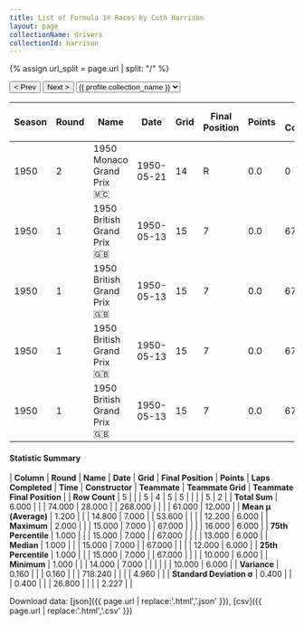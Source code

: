 ```yaml
---
title: List of Formula 1® Races by Cuth Harrison
layout: page
collectionName: drivers
collectionId: harrison
---
```


{% assign url_split = page.url | split: "/" %}
<div id="collection-navigation">
<button onclick="selector.options[selector.selectedIndex-1].value && (window.location = selector.options[selector.selectedIndex-1].value);">&lt; Prev</button>
<button onclick="selector.options[selector.selectedIndex+1].value && (window.location = selector.options[selector.selectedIndex+1].value);">Next &gt;</button>
<select id="selector" onchange="this.options[this.selectedIndex].value && (window.location = this.options[this.selectedIndex].value);">
  {% for collectionId in site.data[page.collectionName].refs %}
    {% if collectionId == page.collectionId %}
      {% assign selected = "selected" %}
    {% else %}
      {% assign selected = "" %}
    {% endif %}
    {% assign profile = site.data[page.collectionName][collectionId].profile %}
    <option value="/f1/{{ page.collectionName }}/{{ collectionId }}/{{ url_split[4] }}" {{ selected }}>{{ profile.collection_name }}</option>
  {% endfor %}
</select>
</div>

| Season | Round | Name | Date | Grid | Final Position | Points | Laps Completed | Time | Constructor | Teammate | Teammate Grid | Teammate Final Position |
|--|--|--|--|--|--|--|--|--|--|--|--|--|
| 1950 | 2 | 1950 Monaco Grand Prix 🇲🇨 | 1950-05-21 | 14 | R | 0.0 | 0 |   | ERA 🇬🇧 | [Bob Gerard 🇬🇧](/f1/drivers/gerard) | 16 | 6 |
| 1950 | 1 | 1950 British Grand Prix 🇬🇧 | 1950-05-13 | 15 | 7 | 0.0 | 67 |   | ERA 🇬🇧 | [Bob Gerard 🇬🇧](/f1/drivers/gerard) | 13 | 6 |
| 1950 | 1 | 1950 British Grand Prix 🇬🇧 | 1950-05-13 | 15 | 7 | 0.0 | 67 |   | ERA 🇬🇧 | [Peter Walker 🇬🇧](/f1/drivers/peter_walker) | 10 | R |
| 1950 | 1 | 1950 British Grand Prix 🇬🇧 | 1950-05-13 | 15 | 7 | 0.0 | 67 |   | ERA 🇬🇧 | [Leslie Johnson 🇬🇧](/f1/drivers/leslie_johnson) | 12 | R |
| 1950 | 1 | 1950 British Grand Prix 🇬🇧 | 1950-05-13 | 15 | 7 | 0.0 | 67 |   | ERA 🇬🇧 | [Tony Rolt 🇬🇧](/f1/drivers/rolt) | 10 | R |

#### Statistic Summary

| **Column** | **Round** | **Name** | **Date** | **Grid** | **Final Position** | **Points** | **Laps Completed** | **Time** | **Constructor** | **Teammate** | **Teammate Grid** | **Teammate Final Position** |
| **Row Count** | 5 |  |  | 5 | 4 | 5 | 5 |  |  |  | 5 | 2 |
| **Total Sum** | 6.000 |  |  | 74.000 | 28.000 |  | 268.000 |  |  |  | 61.000 | 12.000 |
| **Mean μ (Average)** | 1.200 |  |  | 14.800 | 7.000 |  | 53.600 |  |  |  | 12.200 | 6.000 |
| **Maximum** | 2.000 |  |  | 15.000 | 7.000 |  | 67.000 |  |  |  | 16.000 | 6.000 |
| **75th Percentile** | 1.000 |  |  | 15.000 | 7.000 |  | 67.000 |  |  |  | 13.000 | 6.000 |
| **Median** | 1.000 |  |  | 15.000 | 7.000 |  | 67.000 |  |  |  | 12.000 | 6.000 |
| **25th Percentile** | 1.000 |  |  | 15.000 | 7.000 |  | 67.000 |  |  |  | 10.000 | 6.000 |
| **Minimum** | 1.000 |  |  | 14.000 | 7.000 |  |  |  |  |  | 10.000 | 6.000 |
| **Variance** | 0.160 |  |  | 0.160 |  |  | 718.240 |  |  |  | 4.960 |  |
| **Standard Deviation σ** | 0.400 |  |  | 0.400 |  |  | 26.800 |  |  |  | 2.227 |  |

Download data: [json]({{ page.url | replace:'.html','.json' }}), [csv]({{ page.url | replace:'.html','.csv' }})
